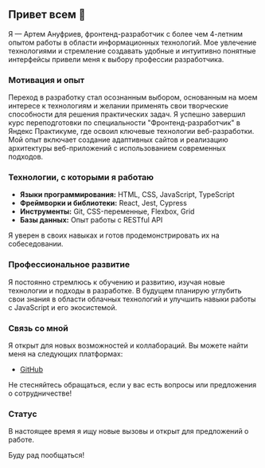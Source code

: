 ## Привет всем 👋  

Я — Артем Ануфриев, фронтенд-разработчик с более чем 4-летним опытом работы в области информационных технологий. Мое увлечение технологиями и стремление создавать удобные и интуитивно понятные интерфейсы привели меня к выбору профессии разработчика.  

### Мотивация и опыт  
Переход в разработку стал осознанным выбором, основанным на моем интересе к технологиям и желании применять свои творческие способности для решения практических задач. Я успешно завершил курс переподготовки по специальности "Фронтенд-разработчик" в Яндекс Практикуме, где освоил ключевые технологии веб-разработки. Мой опыт включает создание адаптивных сайтов и реализацию архитектуры веб-приложений с использованием современных подходов.  

### Технологии, с которыми я работаю  
- **Языки программирования:** HTML, CSS, JavaScript, TypeScript  
- **Фреймворки и библиотеки:** React, Jest, Cypress  
- **Инструменты:** Git, CSS-переменные, Flexbox, Grid  
- **Базы данных:** Опыт работы с RESTful API  

Я уверен в своих навыках и готов продемонстрировать их на собеседовании.  

### Профессиональное развитие  
Я постоянно стремлюсь к обучению и развитию, изучая новые технологии и подходы в разработке. В будущем планирую углубить свои знания в области облачных технологий и улучшить навыки работы с JavaScript и его экосистемой.  

### Связь со мной  
Я открыт для новых возможностей и коллабораций. Вы можете найти меня на следующих платформах:   
- [GitHub](https://github.com/Artemchikman)  

Не стесняйтесь обращаться, если у вас есть вопросы или предложения о сотрудничестве!  

### Статус  
В настоящее время я ищу новые вызовы и открыт для предложений о работе.  

Буду рад пообщаться!
